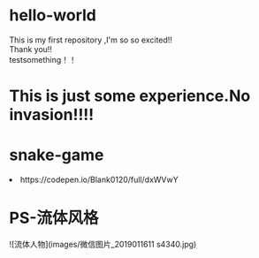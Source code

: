 # hello-world
This is my first repository ,I'm so so excited!!<br>
Thank you!!<br>
testsomething！！<br>
# This is just some experience.No invasion!!!!<br>



# snake-game<br>
<li>https://codepen.io/Blank0120/full/dxWVwY<br>
  
  
# PS-流体风格<br>
![流体人物](images/微信图片_2019011611 s4340.jpg)
